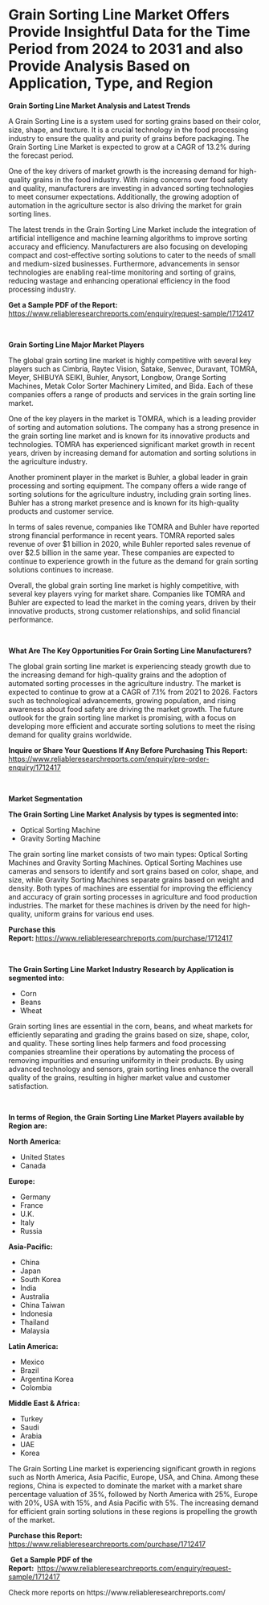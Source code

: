 <p><h1>Grain Sorting Line Market Offers Provide Insightful Data for the Time Period from 2024 to 2031 and also Provide Analysis Based on Application, Type, and Region</h1></p><p><strong>Grain Sorting Line Market Analysis and Latest Trends</strong></p>
<p><p>A Grain Sorting Line is a system used for sorting grains based on their color, size, shape, and texture. It is a crucial technology in the food processing industry to ensure the quality and purity of grains before packaging. The Grain Sorting Line Market is expected to grow at a CAGR of 13.2% during the forecast period.</p><p>One of the key drivers of market growth is the increasing demand for high-quality grains in the food industry. With rising concerns over food safety and quality, manufacturers are investing in advanced sorting technologies to meet consumer expectations. Additionally, the growing adoption of automation in the agriculture sector is also driving the market for grain sorting lines.</p><p>The latest trends in the Grain Sorting Line Market include the integration of artificial intelligence and machine learning algorithms to improve sorting accuracy and efficiency. Manufacturers are also focusing on developing compact and cost-effective sorting solutions to cater to the needs of small and medium-sized businesses. Furthermore, advancements in sensor technologies are enabling real-time monitoring and sorting of grains, reducing wastage and enhancing operational efficiency in the food processing industry.</p></p>
<p><strong>Get a Sample PDF of the Report:&nbsp;</strong> <a href="https://www.reliableresearchreports.com/enquiry/request-sample/1712417">https://www.reliableresearchreports.com/enquiry/request-sample/1712417</a></p>
<p>&nbsp;</p>
<p><strong>Grain Sorting Line Major Market Players</strong></p>
<p><p>The global grain sorting line market is highly competitive with several key players such as Cimbria, Raytec Vision, Satake, Senvec, Duravant, TOMRA, Meyer, SHIBUYA SEIKI, Buhler, Anysort, Longbow, Orange Sorting Machines, Metak Color Sorter Machinery Limited, and Bida. Each of these companies offers a range of products and services in the grain sorting line market.</p><p>One of the key players in the market is TOMRA, which is a leading provider of sorting and automation solutions. The company has a strong presence in the grain sorting line market and is known for its innovative products and technologies. TOMRA has experienced significant market growth in recent years, driven by increasing demand for automation and sorting solutions in the agriculture industry.</p><p>Another prominent player in the market is Buhler, a global leader in grain processing and sorting equipment. The company offers a wide range of sorting solutions for the agriculture industry, including grain sorting lines. Buhler has a strong market presence and is known for its high-quality products and customer service.</p><p>In terms of sales revenue, companies like TOMRA and Buhler have reported strong financial performance in recent years. TOMRA reported sales revenue of over $1 billion in 2020, while Buhler reported sales revenue of over $2.5 billion in the same year. These companies are expected to continue to experience growth in the future as the demand for grain sorting solutions continues to increase.</p><p>Overall, the global grain sorting line market is highly competitive, with several key players vying for market share. Companies like TOMRA and Buhler are expected to lead the market in the coming years, driven by their innovative products, strong customer relationships, and solid financial performance.</p></p>
<p>&nbsp;</p>
<p><strong>What Are The Key Opportunities For Grain Sorting Line Manufacturers?</strong></p>
<p><p>The global grain sorting line market is experiencing steady growth due to the increasing demand for high-quality grains and the adoption of automated sorting processes in the agriculture industry. The market is expected to continue to grow at a CAGR of 7.1% from 2021 to 2026. Factors such as technological advancements, growing population, and rising awareness about food safety are driving the market growth. The future outlook for the grain sorting line market is promising, with a focus on developing more efficient and accurate sorting solutions to meet the rising demand for quality grains worldwide.</p></p>
<p><strong>Inquire or Share Your Questions If Any Before Purchasing This Report:</strong> <a href="https://www.reliableresearchreports.com/enquiry/pre-order-enquiry/1712417">https://www.reliableresearchreports.com/enquiry/pre-order-enquiry/1712417</a></p>
<p>&nbsp;</p>
<p><strong>Market Segmentation</strong></p>
<p><strong>The Grain Sorting Line Market Analysis by types is segmented into:</strong></p>
<p><ul><li>Optical Sorting Machine</li><li>Gravity Sorting Machine</li></ul></p>
<p><p>The grain sorting line market consists of two main types: Optical Sorting Machines and Gravity Sorting Machines. Optical Sorting Machines use cameras and sensors to identify and sort grains based on color, shape, and size, while Gravity Sorting Machines separate grains based on weight and density. Both types of machines are essential for improving the efficiency and accuracy of grain sorting processes in agriculture and food production industries. The market for these machines is driven by the need for high-quality, uniform grains for various end uses.</p></p>
<p><strong>Purchase this Report:&nbsp;</strong><a href="https://www.reliableresearchreports.com/purchase/1712417">https://www.reliableresearchreports.com/purchase/1712417</a></p>
<p>&nbsp;</p>
<p><strong>The Grain Sorting Line Market Industry Research by Application is segmented into:</strong></p>
<p><ul><li>Corn</li><li>Beans</li><li>Wheat</li></ul></p>
<p><p>Grain sorting lines are essential in the corn, beans, and wheat markets for efficiently separating and grading the grains based on size, shape, color, and quality. These sorting lines help farmers and food processing companies streamline their operations by automating the process of removing impurities and ensuring uniformity in their products. By using advanced technology and sensors, grain sorting lines enhance the overall quality of the grains, resulting in higher market value and customer satisfaction.</p></p>
<p>&nbsp;</p>
<p><strong>In terms of Region, the Grain Sorting Line Market Players available by Region are:</strong></p>
<p>
    <p> <strong> North America: </strong>
        <ul>
            <li>United States</li>
            <li>Canada</li>
        </ul>
        </p> 
    <p> <strong> Europe: </strong>
        <ul>
            <li>Germany</li>
            <li>France</li>
            <li>U.K.</li>
            <li>Italy</li>
            <li>Russia</li>
        </ul>
        </p> 
    <p> <strong> Asia-Pacific: </strong>
        <ul>
            <li>China</li>
            <li>Japan</li>
            <li>South Korea</li>
            <li>India</li>
            <li>Australia</li>
            <li>China Taiwan</li>
            <li>Indonesia</li>
            <li>Thailand</li>
            <li>Malaysia</li>
        </ul>
        </p> 
    <p> <strong> Latin America: </strong>
        <ul>
            <li>Mexico</li>
            <li>Brazil</li>
            <li>Argentina Korea</li>
            <li>Colombia</li>
        </ul>
        </p> 
    <p> <strong> Middle East & Africa: </strong>
        <ul>
            <li>Turkey</li>
            <li>Saudi</li>
            <li>Arabia</li>
            <li>UAE</li>
            <li>Korea</li>
        </ul>
    </p>
    </p>
<p><p>The Grain Sorting Line market is experiencing significant growth in regions such as North America, Asia Pacific, Europe, USA, and China. Among these regions, China is expected to dominate the market with a market share percentage valuation of 35%, followed by North America with 25%, Europe with 20%, USA with 15%, and Asia Pacific with 5%. The increasing demand for efficient grain sorting solutions in these regions is propelling the growth of the market.</p></p>
<p><strong>Purchase this Report: </strong><a href="https://www.reliableresearchreports.com/purchase/1712417">https://www.reliableresearchreports.com/purchase/1712417</a></p>
<p>&nbsp;<strong>Get a Sample PDF of the Report:&nbsp;&nbsp;</strong><a href="https://www.reliableresearchreports.com/enquiry/request-sample/1712417">https://www.reliableresearchreports.com/enquiry/request-sample/1712417</a></p>
<p><strong></strong></p>
<p>Check more reports on https://www.reliableresearchreports.com/</p>